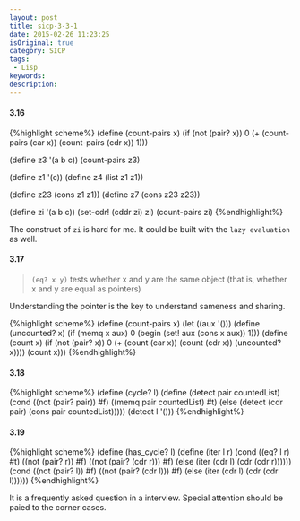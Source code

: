 ```yaml
---
layout: post
title: sicp-3-3-1
date: 2015-02-26 11:23:25
isOriginal: true
category: SICP
tags:
 - Lisp
keywords: 
description: 
---
```


#### 3.16

{%highlight scheme%}
(define (count-pairs x)
  (if (not (pair? x))
      0
      (+ (count-pairs (car x))
         (count-pairs (cdr x))
         1)))

(define z3 '(a b c))
(count-pairs z3)

(define z1 '(c))
(define z4
  (list z1 z1))

(define z23
  (cons z1 z1))
(define z7
  (cons z23 z23))


(define zi '(a b c))
(set-cdr! (cddr zi) zi)
(count-pairs zi)
{%endhighlight%}

The construct of `zi` is hard for me.
It could be built with the `lazy evaluation` as well.

#### 3.17

>`(eq? x y)` tests whether x and y are the same object (that is, whether x and y are equal as pointers)

Understanding the pointer is the key to understand sameness and sharing.

{%highlight scheme%}
(define (count-pairs x)
  (let ((aux '()))
    (define (uncounted? x)
      (if (memq x aux)
        0
        (begin
          (set! aux (cons x aux))
          1)))
    (define (count x)
      (if (not (pair? x))
        0
        (+
          (count (car x))
          (count (cdr x))
          (uncounted? x))))
    (count x)))
{%endhighlight%}

#### 3.18

{%highlight scheme%}
(define (cycle? l)
  (define (detect pair countedList)
    (cond ((not (pair? pair)) #f)
          ((memq pair countedList) #t)
          (else
            (detect (cdr pair) (cons pair countedList)))))
  (detect l '()))
{%endhighlight%}

#### 3.19

{%highlight scheme%}
(define (has_cycle? l)
  (define (iter l r)
    (cond ((eq? l r) #t)
          ((not (pair? r)) #f)
          ((not (pair? (cdr r))) #f)
          (else (iter (cdr l) (cdr (cdr r))))))
  (cond ((not (pair? l)) #f)
        ((not (pair? (cdr l))) #f)
        (else (iter (cdr l) (cdr (cdr l))))))
{%endhighlight%}

It is a frequently asked question in a interview.
Special attention should be paied to the corner cases.
